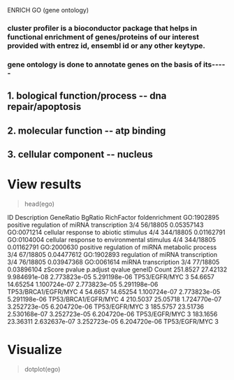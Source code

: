 ENRICH GO (gene ontology)
### cluster profiler is a bioconductor package that helps in functional enrichment of genes/proteins of our interest provided with entrez id, ensembl id or any other keytype.
### gene ontology is done to annotate genes on the basis of its-----
## 1. bological function/process -- dna repair/apoptosis
## 2. molecular function -- atp binding
## 3. cellular component -- nucleus

# View results
>head(ego)

  ID                                Description GeneRatio   BgRatio RichFactor foldenrichment
GO:1902895      positive regulation of miRNA transcription       3/4  56/18805 0.05357143
GO:0071214           cellular response to abiotic stimulus       4/4 344/18805 0.01162791
GO:0104004     cellular response to environmental stimulus       4/4 344/18805 0.01162791
GO:2000630  positive regulation of miRNA metabolic process       3/4  67/18805 0.04477612
GO:1902893               regulation of miRNA transcription       3/4  76/18805 0.03947368
GO:0061614                             miRNA transcription       3/4  77/18805 0.03896104
               zScore       pvalue     p.adjust       qvalue              geneID Count
      251.8527 27.42132 9.984691e-08 2.773823e-05 5.291198e-06       TP53/EGFR/MYC     3
       54.6657 14.65254 1.100724e-07 2.773823e-05 5.291198e-06 TP53/BRCA1/EGFR/MYC     4
        54.6657 14.65254 1.100724e-07 2.773823e-05 5.291198e-06 TP53/BRCA1/EGFR/MYC     4
       210.5037 25.05718 1.724770e-07 3.252723e-05 6.204720e-06       TP53/EGFR/MYC     3
      185.5757 23.51736 2.530168e-07 3.252723e-05 6.204720e-06       TP53/EGFR/MYC     3
       183.1656 23.36311 2.632637e-07 3.252723e-05 6.204720e-06       TP53/EGFR/MYC     3





# Visualize
>dotplot(ego)
